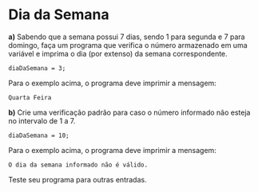 # Dia da Semana

**a)** Sabendo que a semana possui 7 dias, sendo 1 para segunda e 7 para domingo, faça um programa que verifica o número armazenado em uma variável e imprima o dia (por extenso) da semana correspondente.

```
diaDaSemana = 3;
```

Para o exemplo acima, o programa deve imprimir a mensagem:

`Quarta Feira`

**b)** Crie uma verificação padrão para caso o número informado não esteja no intervalo de 1 a 7.

```
diaDaSemana = 10;
```

Para o exemplo acima, o programa deve imprimir a mensagem:

`O dia da semana informado não é válido.`

Teste seu programa para outras entradas.

